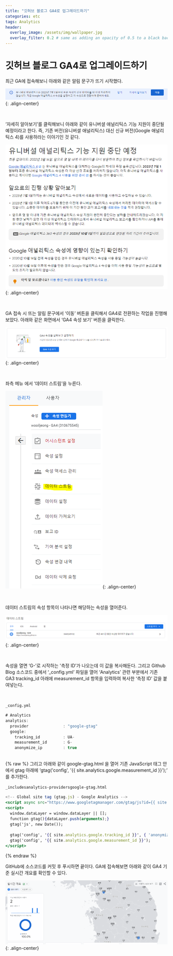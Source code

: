 ```yaml
---
title: "깃허브 블로그 GA4로 업그레이드하기"
categories: etc
tags: Analytics
header:
  overlay_image: /assets/img/wallpaper.jpg
  overlay_filter: 0.2 # same as adding an opacity of 0.5 to a black background
---
```


# 깃허브 블로그 GA4로 업그레이드하기

최근 GA에 접속해보니 아래와 같은 알림 문구가 뜨기 시작했다. 

![PNG](/assets/img/post_img/2022-04-12-ga4-upgrade/img.png){: .align-center}

<br>

‘자세히 알아보기’를 클릭해보니 아래와 같이 유니버셜 애널리틱스 기능 지원이 중단될 예정이라고 한다. 즉, 기존 버전(유니버셜 애널리틱스) 대신 신규 버전(Google 애널리틱스 4)를 사용하라는 이야기인 것 같다.

![PNG](/assets/img/post_img/2022-04-12-ga4-upgrade/img1.png){: .align-center}

<br>

GA 접속 시 뜨는 알림 문구에서 ‘이동’ 버튼을 클릭해서 GA4로 전환하는 작업을 진행해보았다. 아래와 같은 화면에서 ‘GA4 속성 보기’ 버튼을 클릭한다.

![PNG](/assets/img/post_img/2022-04-12-ga4-upgrade/img2.png){: .align-center}

<br>

좌측 메뉴 에서 ‘데이터 스트림’을 누른다.

![PNG](/assets/img/post_img/2022-04-12-ga4-upgrade/img3.png){: .align-center}

<br>

데이터 스트림의 속성 항목이 나타나면 해당하는 속성을 열어준다.

![PNG](/assets/img/post_img/2022-04-12-ga4-upgrade/img4.png){: .align-center}

<br>

속성을 열면 ‘G-’로 시작하는 '측정 ID’가 나오는데 이 값을 복사해둔다. 그리고 Github Blog 소스코드 중에서 ‘_config.yml’ 파일을 열어 ‘Analytics’ 관련 부분에서 기존 GA3 tracking_id 아래에 measurement_id 항목을 입력하여 복사한 ‘측정 ID’ 값을 붙여넣는다.

<br>

`_config.yml`

```jsx
# Analytics
analytics:
  provider               : "google-gtag"
  google:
    tracking_id          : UA-
    measurement_id       : G-
    anonymize_ip         : true
```

<br>
{% raw %}
그리고 아래와 같이 google-gtag.html  을 열어 기존 JavaScript 태그 안에서 gtag 아래에 ‘gtag('config', '{{ site.analytics.google.measurement_id }}');’ 를 추가한다.

`_includesanalytics-providersgoogle-gtag.html`

```jsx
<!-- Global site tag (gtag.js) - Google Analytics -->
<script async src="https://www.googletagmanager.com/gtag/js?id={{ site.analytics.google.tracking_id }}"></script>
<script>
  window.dataLayer = window.dataLayer || [];
  function gtag(){dataLayer.push(arguments);}
  gtag('js', new Date());

  gtag('config', '{{ site.analytics.google.tracking_id }}', { 'anonymize_ip': {{ site.analytics.google.anonymize_ip | default: false }}});
  gtag('config', '{{ site.analytics.google.measurement_id }}');
</script>
```
{% endraw %}
<br>

GitHub에 소스코드를 커밋 후 푸시하면 끝이다. GA에 접속해보면 아래와 같이 GA4 기준 실시간 개요를 확인할 수 있다.

![PNG](/assets/img/post_img/2022-04-12-ga4-upgrade/img5.png){: .align-center}
